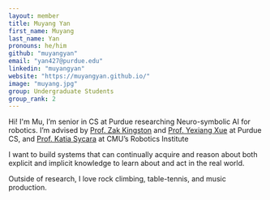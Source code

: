 ```yaml
---
layout: member
title: Muyang Yan
first_name: Muyang
last_name: Yan
pronouns: he/him
github: "muyangyan"
email: "yan427@purdue.edu"
linkedin: "muyangyan"
website: "https://muyangyan.github.io/"
image: "muyang.jpg"
group: Undergraduate Students
group_rank: 2
---
```


Hi! I'm Mu, I’m senior in CS at Purdue researching Neuro-symbolic AI for robotics. I’m advised by [Prof. Zak Kingston](https://zkingston.com/) and [Prof. Yexiang Xue](https://www.cs.purdue.edu/homes/yexiang/) at Purdue CS, and [Prof. Katia Sycara](https://www.cs.cmu.edu/~sycara/) at CMU’s Robotics Institute

I want to build systems that can continually acquire and reason about both explicit and implicit knowledge to learn about and act in the real world.

Outside of research, I love rock climbing, table-tennis, and music production.
